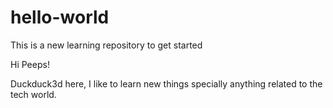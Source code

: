# hello-world
This is a new learning repository to get started

Hi Peeps! 

Duckduck3d here, I like to learn new things specially anything related to the tech world. 
